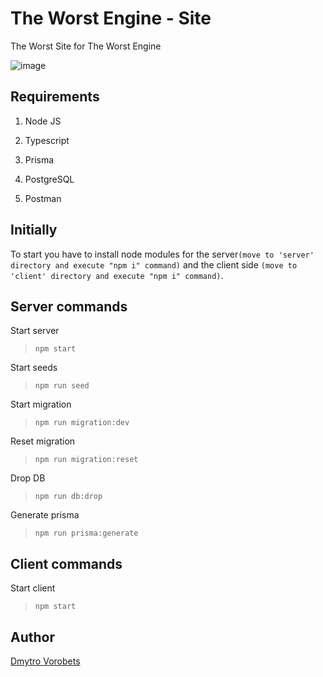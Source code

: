 # The Worst Engine - Site

The Worst Site for The Worst Engine

![image](https://user-images.githubusercontent.com/82779713/216073596-ea24ec1b-bf64-4231-881e-d909341b5522.png)

## Requirements
1. Node JS

2. Typescript

3. Prisma

4. PostgreSQL

5. Postman

## Initially

To start you have to install node modules for the server`(move to 'server' directory and execute "npm i" command)` and the client side `(move to 'client' directory and execute "npm i" command)`.

## Server commands

Start server
>`npm start`

Start seeds
>`npm run seed`

Start migration
>`npm run migration:dev`

Reset migration
>`npm run migration:reset`

Drop DB
>`npm run db:drop`

Generate prisma
>`npm run prisma:generate`

## Client commands

Start client
>`npm start`

## Author
[Dmytro Vorobets](https://github.com/VorobetsDmytro)
